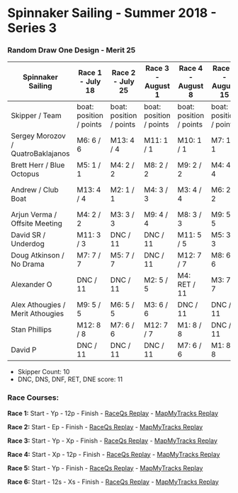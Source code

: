 # Spinnaker Sailing - Summer 2018 - Series 3
### Random Draw One Design - Merit 25

| Spinnaker Sailing | Race 1 - July 18 | Race 2 - July 25 | Race 3 - August 1 | Race 4 - August 8 | Race 5 - August 15 | Race 6 - August 22 | Series Points | Final Series Points |
| --- | --- | --- | --- | --- | --- | --- | --- | --- |
| Skipper / Team | boat: position / points | boat: position / points | boat: position / points | boat: position / points | boat: position / points | boat: position / points | | Best 4 Races |
| Sergey Morozov / QuatroBaklajanos | M6: 6 / 6 | M13: 4 / 4 | M11: 1 / 1  | M10: 1 / 1 | M7: 1 / 1 | M1: 5 / 5 | 18 | 7 |
| Brett Herr / Blue Octopus | M5: 1 / 1 | M4: 2 / 2 | M8: 2 / 2 | M9: 2 / 2 | M4: 4 / 4 | M13: 4 / 4 | 15 | 7 |
| Andrew / Club Boat | M13: 4 / 4 | M2: 1 / 1 | M4: 3 / 3 | M3: 4 / 4 | M6: 2 / 2 | M5: RET / 11 | 25 | 10 |
| Arjun Verma / Offsite Meeting | M4: 2 / 2 | M3: 3 / 3 | M9: 4 / 4 | M8: 3 / 3 | M9: 5 / 5 | M4: 6 / 6 | 23 | 12 |
| David SR / Underdog | M11: 3 / 3 | DNC / 11  | DNC / 11 | M11: 5 / 5 | M5: 3 / 3 | M3: 2 / 2 | 35 | 13 |
| Doug Atkinson / No Drama | M7: 7 / 7 | M5: 7 / 7  | DNC / 11 | M12: 7 / 7 | M8: 6 / 6 | M2: 1 / 1 | 39 | 21 |
| Alexander O | DNC / 11 | DNC / 11  | M2: 5 / 5 | M4: RET / 11 | M3: 7 / 7 | M6: 3 / 3 | 48 | 26 |
| Alex Athougies / Merit Athougies | M9: 5 / 5 | M6: 5 / 5 | M3: 6 / 6 | DNC / 11 | DNC / 11 | DNC / 11 | 49 | 27 |
| Stan Phillips | M12: 8 / 8 | M7: 6 / 6 | M12: 7 / 7 | M1: 8 / 8 | DNC / 11 | DNC / 11 | 51 | 29 |
| David P | DNC / 11 | DNC / 11 | DNC / 11 | M7: 6 / 6 | M1: 8 / 8 | M3: RDG / 7 | 54 | 32 |
* Skipper Count: 10
* DNC, DNS, DNF, RET, DNE score: 11


### Race Courses:

**Race 1:** Start - Yp - 12p - Finish - [RaceQs Replay](http://raceqs.com/regattas/65439?eventId=70783) - [MapMyTracks Replay](http://www.mapmytracks.com/explore/activity/2944899)

**Race 2:** Start - Ep - Finish - [RaceQs Replay](http://raceqs.com/regattas/65439?eventId=70784) - [MapMyTracks Replay](http://www.mapmytracks.com/explore/activity/2944904)

**Race 3:** Start - Yp - Xp - Finish - [RaceQs Replay](http://raceqs.com/regattas/65439?eventId=70785) - [MapMyTracks Replay](http://www.mapmytracks.com/explore/activity/2946415)

**Race 4:** Start - Xp - 12p - Finish - [RaceQs Replay](http://raceqs.com/regattas/65439?eventId=70786) - [MapMyTracks Replay](http://www.mapmytracks.com/explore/activity/2957966)

**Race 5:** Start - Yp - Finish - [RaceQs Replay](http://raceqs.com/regattas/65439?eventId=70787) - [MapMyTracks Replay](http://www.mapmytracks.com/explore/activity/2967686)

**Race 6:** Start - 12s - Xs - Finish -  [RaceQs Replay](http://raceqs.com/regattas/65439?eventId=70788) - [MapMyTracks Replay](http://www.mapmytracks.com/explore/activity/2980498)